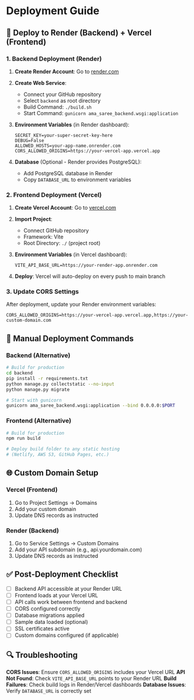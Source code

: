 # Deployment Guide

## 🚀 Deploy to Render (Backend) + Vercel (Frontend)

### 1. Backend Deployment (Render)

1. **Create Render Account**: Go to [render.com](https://render.com)

2. **Create Web Service**:
   - Connect your GitHub repository
   - Select `backend` as root directory
   - Build Command: `./build.sh`
   - Start Command: `gunicorn ama_saree_backend.wsgi:application`

3. **Environment Variables** (in Render dashboard):
   ```
   SECRET_KEY=your-super-secret-key-here
   DEBUG=False
   ALLOWED_HOSTS=your-app-name.onrender.com
   CORS_ALLOWED_ORIGINS=https://your-vercel-app.vercel.app
   ```

4. **Database** (Optional - Render provides PostgreSQL):
   - Add PostgreSQL database in Render
   - Copy `DATABASE_URL` to environment variables

### 2. Frontend Deployment (Vercel)

1. **Create Vercel Account**: Go to [vercel.com](https://vercel.com)

2. **Import Project**:
   - Connect GitHub repository
   - Framework: Vite
   - Root Directory: `./` (project root)

3. **Environment Variables** (in Vercel dashboard):
   ```
   VITE_API_BASE_URL=https://your-render-app.onrender.com
   ```

4. **Deploy**: Vercel will auto-deploy on every push to main branch

### 3. Update CORS Settings

After deployment, update your Render environment variables:
```
CORS_ALLOWED_ORIGINS=https://your-vercel-app.vercel.app,https://your-custom-domain.com
```

## 🔧 Manual Deployment Commands

### Backend (Alternative)
```bash
# Build for production
cd backend
pip install -r requirements.txt
python manage.py collectstatic --no-input
python manage.py migrate

# Start with gunicorn
gunicorn ama_saree_backend.wsgi:application --bind 0.0.0.0:$PORT
```

### Frontend (Alternative)
```bash
# Build for production
npm run build

# Deploy build folder to any static hosting
# (Netlify, AWS S3, GitHub Pages, etc.)
```

## 🌐 Custom Domain Setup

### Vercel (Frontend)
1. Go to Project Settings → Domains
2. Add your custom domain
3. Update DNS records as instructed

### Render (Backend)
1. Go to Service Settings → Custom Domains
2. Add your API subdomain (e.g., api.yourdomain.com)
3. Update DNS records as instructed

## ✅ Post-Deployment Checklist

- [ ] Backend API accessible at your Render URL
- [ ] Frontend loads at your Vercel URL
- [ ] API calls work between frontend and backend
- [ ] CORS configured correctly
- [ ] Database migrations applied
- [ ] Sample data loaded (optional)
- [ ] SSL certificates active
- [ ] Custom domains configured (if applicable)

## 🔍 Troubleshooting

**CORS Issues**: Ensure `CORS_ALLOWED_ORIGINS` includes your Vercel URL
**API Not Found**: Check `VITE_API_BASE_URL` points to your Render URL
**Build Failures**: Check build logs in Render/Vercel dashboards
**Database Issues**: Verify `DATABASE_URL` is correctly set